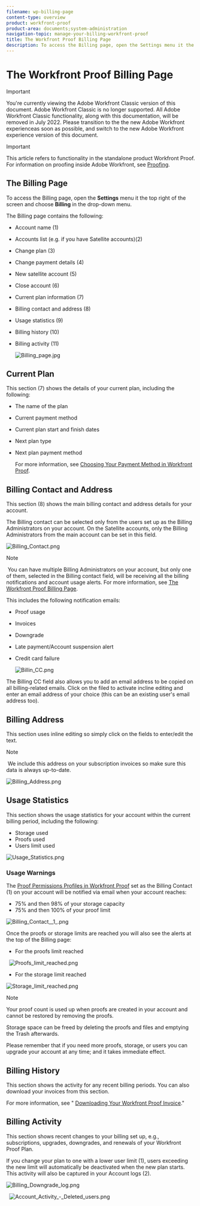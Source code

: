 ```yaml
---
filename: wp-billing-page
content-type: overview
product: workfront-proof
product-area: documents;system-administration
navigation-topic: manage-your-billing-workfront-proof
title: The Workfront Proof Billing Page
description: To access the Billing page, open the Settings menu it the top right of the screen and choose Billing in the drop-down menu.
---
```


# The Workfront Proof Billing Page

>[!IMPORTANT]
>
>You're currently viewing the Adobe Workfront Classic version of this document. Adobe Workfront Classic is no longer supported. All Adobe Workfront Classic functionality, along with this documentation, will be removed in July 2022. Please transition to the the new Adobe Workfront experienceas soon as possible, and switch to the new Adobe Workfront experience version of this document.

>[!IMPORTANT]
>
>This article refers to functionality in the standalone product Workfront Proof. For information on proofing inside Adobe Workfront, see [Proofing](../../../review-and-approve-work/proofing/proofing.md).

## The Billing Page

To access the Billing page, open the **Settings** menu it the top right of the screen and choose **Billing** in the drop-down menu.

The Billing page contains the following:

* Account name (1)
* Accounts list (e.g. if you have Satellite accounts)(2)
* Change plan (3)
* Change payment details (4)
* New satellite account (5)
* Close account (6)
* Current plan information (7)
* Billing contact and address (8)
* Usage statistics (9)
* Billing history (10)
* Billing activity (11)

  ![Billing_page.jpg](assets/billing-page-350x315.jpg)

## Current Plan

This section (7) shows the details of your current plan, including the following:

* The name of the plan
* Current payment method
* Current plan start and finish dates
* Next plan type
* Next plan payment method

  For more information, see [Choosing Your Payment Method in Workfront Proof](../../../workfront-proof/wp-billingsettings/manage-your-billing/choose-payment-method-in-wp.md).

## Billing Contact and Address

This section (8) shows the main billing contact and address details for your account.

The Billing contact can be selected only from the users set up as the Billing Administrators on your account. On the Satellite accounts, only the Billing Administrators from the main account can be set in this field.

![Billing_Contact.png](assets/billing-contact-350x137.png)

>[!NOTE]
>
>&nbsp;You can have multiple Billing Administrators on your account, but only one of them, selected in the Billing contact field, will be receiving all the billing notifications and account usage alerts. For more information, see [The Workfront Proof Billing Page](#).

This includes the following notification emails:

* Proof usage
* Invoices
* Downgrade
* Late payment/Account suspension alert
* Credit card failure

  ![Billin_CC.png](assets/billin-cc-350x103.png)

The Billing CC field also allows you to add an email address to be copied on all billing-related emails. Click on the filed to activate incline editing and enter an email address of your choice (this can be an existing user's email address too).

## Billing Address

This section&nbsp;uses inline editing so simply click on the fields to enter/edit&nbsp;the text.

>[!NOTE]
>
>&nbsp;We include this address on&nbsp;your subscription invoices so make sure this data is always&nbsp;up-to-date.

![Billing_Address.png](assets/billing-address-350x199.png) 

## Usage Statistics

This section shows the usage statistics for your account within the current billing period, including the following:

* Storage used
* Proofs used
* Users limit used

![Usage_Statistics.png](assets/usage-statistics-350x51.png) 

### Usage Warnings

The [Proof Permissions Profiles in Workfront Proof](../../../workfront-proof/wp-acct-admin/account-settings/proof-perm-profiles-in-wp.md) set as the Billing Contact (1) on your account will be notified via email when your account reaches:

* 75% and then 98% of your storage capacity
* 75% and then 100% of your proof limit

![Billing_Contact__1_.png](assets/billing-contact--1--350x74.png)

Once the proofs or storage limits are reached you will also see the alerts at the top of the Billing page:

* For the proofs limit reached

&nbsp; ![Proofs_limit_reached.png](assets/proofs-limit-reached-350x65.png)

* For the storage limit reached

![Storage_limit_reached.png](assets/storage-limit-reached-350x65.png)

>[!NOTE]
>
>Your proof count is used up when proofs are created in your account and cannot be restored by removing the proofs.

Storage space can be freed by deleting the proofs and files and emptying the Trash afterwards.

Please remember that if you need more proofs, storage, or users you can upgrade your account&nbsp;at any time; and it takes immediate effect.

## Billing History

This section shows the activity for any recent billing periods. You can also download your invoices from this section.

For more information, see " [Downloading Your Workfront Proof Invoice](../../../workfront-proof/wp-billingsettings/manage-your-billing/download-wp-invoice.md)."

## Billing Activity

This section shows recent changes to your billing set up, e.g., subscriptions, upgrades, downgrades, and renewals of your Workfront Proof Plan.

If you change your plan to one with a lower user limit (1), users exceeding the new limit will automatically be deactivated when the new plan starts. This activity will also be captured in your Account logs (2).

![Billing_Downgrade_log.png](assets/billing-downgrade-log-350x45.png)

&nbsp; ![Account_Activity_-_Deleted_users.png](assets/account-activity---deleted-users-350x94.png)

